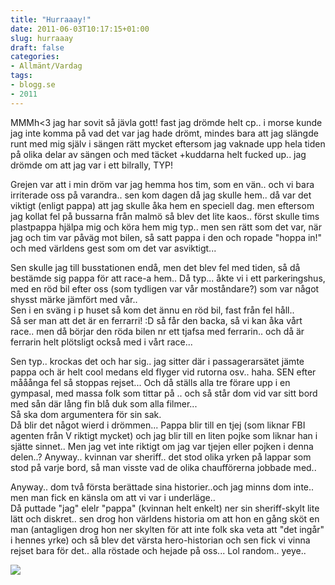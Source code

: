 ```yaml
---
title: "Hurraaay!"
date: 2011-06-03T10:17:15+01:00
slug: hurraaay
draft: false
categories:
- Allmänt/Vardag
tags:
- blogg.se
- 2011
---
```

MMMh<3 jag har sovit så jävla gott! fast jag drömde helt cp.. i morse kunde jag inte komma på vad det var jag hade drömt, mindes bara att jag slängde runt med mig själv i sängen rätt mycket eftersom jag vaknade upp hela tiden på olika delar av sängen och med täcket +kuddarna helt fucked up.. jag drömde om att jag var i ett bilrally, TYP!  
  
Grejen var att i min dröm var jag hemma hos tim, som en vän.. och vi bara irriterade oss på varandra.. sen kom dagen då jag skulle hem.. då var det viktigt (enligt pappa) att jag skulle åka hem en speciell dag. men eftersom jag kollat fel på bussarna från malmö så blev det lite kaos.. först skulle tims plastpappa hjälpa mig och köra hem mig typ.. men sen rätt som det var, när jag och tim var påväg mot bilen, så satt pappa i den och ropade "hoppa in!" och med världens gest som om det var asviktigt...  
  
Sen skulle jag till busstationen endå, men det blev fel med tiden, så då bestämde sig pappa för att race-a hem.. Då typ... åkte vi i ett parkeringshus, med en röd bil efter oss (som tydligen var vår moståndare?) som var något shysst märke jämfört med vår..  
Sen i en sväng i p huset så kom det ännu en röd bil, fast från fel håll..  
Så ser man att det är en ferrarri! :D så får den backa, så vi kan åka vårt race.. men då börjar den röda bilen nr ett tjafsa med ferrarin.. och då är ferrarin helt plötsligt också med i vårt race...  
  
Sen typ.. krockas det och har sig.. jag sitter där i passagerarsätet jämte pappa och är helt cool medans eld flyger vid rutorna osv.. haha. SEN efter mååånga fel så stoppas rejset... Och då ställs alla tre förare upp i en gympasal, med massa folk som tittar på .. och så står dom vid var sitt bord med sån där lång fin blå duk som alla filmer...  
Så ska dom argumentera för sin sak.  
Då blir det något wierd i drömmen... Pappa blir till en tjej (som liknar FBI agenten från V riktigt mycket) och jag blir till en liten pojke som liknar han i sjätte sinnet.. Men jag vet inte riktigt om jag var tjejen eller pojken i denna delen..? Anyway.. kvinnan var sheriff.. det stod olika yrken på lappar som stod på varje bord, så man visste vad de olika chaufförerna jobbade med..  
  
Anyway.. dom två första berättade sina historier..och jag minns dom inte.. men man fick en känsla om att vi var i underläge..  
Då puttade "jag" elelr "pappa" (kvinnan helt enkelt) ner sin sheriff-skylt lite lätt och diskret.. sen drog hon världens historia om att hon en gång sköt en man (antagligen drog hon ner skylten för att inte folk ska veta att "det ingår" i hennes yrke) och så blev det värsta hero-historian och sen fick vi vinna rejset bara för det.. alla röstade och hejade på oss... Lol random.. yeye..  
  
![](/assets/images/blogg.se/ferrari-599-gtb_fiorano_manu-08_015_150892462.jpg)